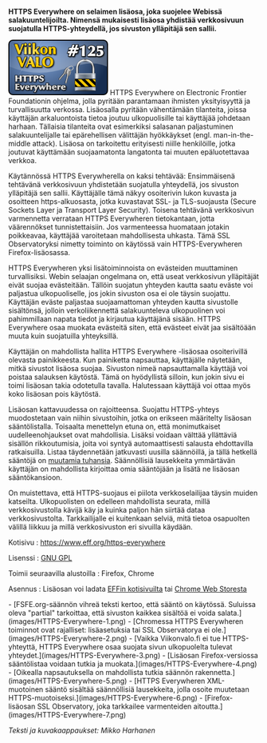 <!--
Title: HTTPS Everywhere
Week: 3x21
Number: 125
Date: 2013/05/19
Pageimage: valo125-https_everywhere.png
Tags: Chrome,Firefox,Verkko,Tietoturva
-->

**HTTPS Everywhere on selaimen lisäosa, joka suojelee Webissä
salakuuntelijoilta. Nimensä mukaisesti lisäosa yhdistää verkkosivuun
suojatulla HTTPS-yhteydellä, jos sivuston ylläpitäjä sen sallii.**

![](images/valo125-https_everywhere.png "fig:valo125-https_everywhere.png")
HTTPS Everywhere on Electronic Frontier Foundationin ohjelma, jolla
pyritään parantamaan ihmisten yksityisyyttä ja turvallisuutta verkossa.
Lisäosalla pyritään vähentämään tilanteita, joissa käyttäjän
arkaluontoista tietoa joutuu ulkopuolisille tai käyttäjää johdetaan
harhaan. Tällaisia tilanteita ovat esimerkiksi salasanan paljastuminen
salakuuntelijalle tai epärehellisen välittäjän hyökkäykset (engl.
man-in-the-middle attack). Lisäosa on tarkoitettu erityisesti niille
henkilöille, jotka joutuvat käyttämään suojaamatonta langatonta tai
muuten epäluotettavaa verkkoa.

Käytännössä HTTPS Everywherella on kaksi tehtävää: Ensimmäisenä
tehtävänä verkkosivuun yhdistetään suojatulla yhteydellä, jos sivuston
ylläpitäjä sen sallii. Käyttäjälle tämä näkyy osoiterivin lukon kuvasta
ja osoitteen https-alkuosasta, jotka kuvastavat SSL- ja TLS-suojausta
(Secure Sockets Layer ja Transport Layer Security). Toisena tehtävänä
verkkosivun varmennetta verrataan HTTPS Everywheren tietokantaan, jotta
väärennökset tunnistettaisiin. Jos varmenteessa huomataan jotakin
poikkeavaa, käyttäjää varoitetaan mahdollisesta uhkasta. Tämä SSL
Observatoryksi nimetty toiminto on käytössä vain HTTPS-Everywheren
Firefox-lisäosassa.

HTTPS Everywheren yksi lisätoiminnoista on evästeiden muuttaminen
turvallisiksi. Webin selaajan ongelmana on, että useat verkkosivun
ylläpitäjät eivät suojaa evästeitään. Tällöin suojatun yhteyden kautta
saatu eväste voi paljastua ulkopuoliselle, jos jokin sivuston osa ei ole
täysin suojattu. Käyttäjän eväste paljastaa suojaamattoman yhteyden
kautta sivustolle sisältönsä, jolloin verkoliikennettä salakuunteleva
ulkopuolinen voi pahimmillaan napata tiedot ja kirjautua käyttäjänä
sisään. HTTPS Everywhere osaa muokata evästeitä siten, että evästeet
eivät jaa sisältöään muuta kuin suojatuilla yhteyksillä.

Käyttäjän on mahdollista hallita HTTPS Everywhere -lisäosaa
osoiterivillä olevasta painikkeesta. Kun painiketta napsauttaa,
käyttäjälle näytetään, mitkä sivustot lisäosa suojaa. Sivuston nimeä
napsauttamalla käyttäjä voi poistaa salauksen käytöstä. Tämä on
hyödyllistä silloin, kun jokin sivu ei toimi lisäosan takia odotetulla
tavalla. Halutessaan käyttäjä voi ottaa myös koko lisäosan pois
käytöstä.

Lisäosan kattavuudessa on rajoitteensa. Suojattu HTTPS-yhteys
muodostetaan vain niihin sivustoihin, jotka on erikseen määritelty
lisäosan sääntölistalla. Toisaalta menettelyn etuna on, että
monimutkaiset uudelleenohjaukset ovat mahdollisia. Lisäksi voidaan
välttää yllättäviä sisällön rikkoutumisia, joita voi syntyä
automaattisesti salausta ehdottavilla ratkaisuilla. Listaa täydennetään
jatkuvasti uusilla säännöillä, ja tällä hetkellä sääntöjä on [muutamia
tuhansia](https://www.eff.org/https-everywhere/atlas/). Säännöllisiä
lausekkeita ymmärtävän käyttäjän on mahdollista kirjoittaa omia
sääntöjään ja lisätä ne lisäosan sääntökansioon.

On muistettava, että HTTPS-suojaus ei piilota verkkoselailijaa täysin
muiden katseilta. Ulkopuolisten on edelleen mahdollista seurata, millä
verkkosivustolla kävijä käy ja kuinka paljon hän siirtää dataa
verkkosivustolta. Tarkkailijalle ei kuitenkaan selviä, mitä tietoa
osapuolten välillä liikkuu ja millä verkkosivuston eri sivuilla käydään.

Kotisivu
:   <https://www.eff.org/https-everywhere>

Lisenssi
:   [GNU GPL](GNU_GPL)

Toimii seuraavilla alustoilla
:   Firefox, Chrome

Asennus
:   Lisäosan voi ladata [EFFin
    kotisivuilta](https://www.eff.org/https-everywhere) tai [Chrome Web
    Storesta](https://chrome.google.com/webstore/detail/https-everywhere/gcbommkclmclpchllfjekcdonpmejbdp)

<div class="psgallery" markdown="1">
-   [FSFE.org-säännön vihreä teksti
    kertoo, että sääntö on käytössä. Suluissa oleva "partial"
    tarkoittaa, että sivuston kaikkea sisältöä ei voida salata.](images/HTTPS-Everywhere-1.png)
-   [Chromessa HTTPS Everywheren
    toiminnot ovat rajalliset: lisäasetuksia tai SSL Observatorya ei
    ole.](images/HTTPS-Everywhere-2.png)
-   [Vaikka Viikonvalo.fi ei tue
    HTTPS-yhteyttä, HTTPS Everywhere osaa suojata sivun ulkopuolelta
    tulevat yhteydet.](images/HTTPS-Everywhere-3.png)
-   [Lisäosan Firefox-versiossa
    sääntölistaa voidaan tutkia ja muokata.](images/HTTPS-Everywhere-4.png)
-   [Oikealla napsautuksella on
    mahdollista tutkia säännön rakennetta.](images/HTTPS-Everywhere-5.png)
-   [HTTPS Everywheren XML-muotoinen
    sääntö sisältää säännöllisiä lausekkeita, jolla osoite muutetaan
    HTTPS-muotoiseksi.](images/HTTPS-Everywhere-6.png)
-   [Firefox-lisäosan SSL Observatory,
    joka tarkkailee varmenteiden aitoutta.](images/HTTPS-Everywhere-7.png)
</div>

*Teksti ja kuvakaappaukset: Mikko Harhanen*
